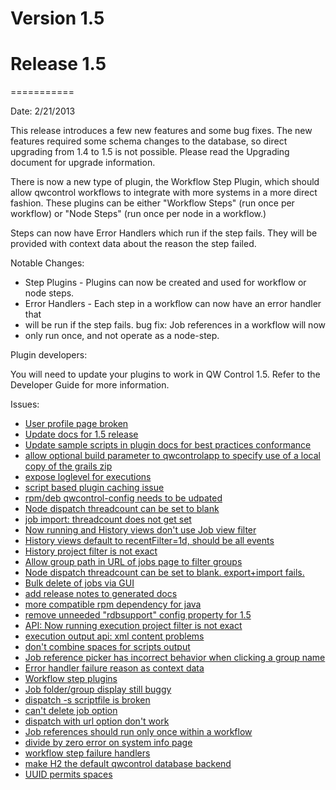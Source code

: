 # Version 1.5



# Release 1.5
===========

Date: 2/21/2013

This release introduces a few new features and some bug fixes. The new features
required  some schema changes to the database, so direct upgrading from 1.4 to
1.5 is not possible.   Please read the Upgrading document for upgrade
information.

There is now a new type of plugin, the Workflow Step Plugin, which should allow
qwcontrol  workflows to integrate with more systems in a more direct fashion.
These plugins can be  either "Workflow Steps" (run once per workflow) or "Node
Steps" (run once per node in a workflow.)

Steps can now have Error Handlers which run if the step fails. They will be
provided with context data about the reason the step failed.

Notable Changes:

* Step Plugins - Plugins can now be created and used for workflow or node steps.
* Error Handlers - Each step in a workflow can now have an error handler that
* will be run if the step fails.  bug fix: Job references in a workflow will now
* only run once, and not operate as a node-step.

Plugin developers:

You will need to update your plugins to work in QW Control 1.5. Refer to the
Developer Guide for more information.

Issues:

* [User profile page broken](https://github.com/dtolabs/qwcontrol/issues/308)
* [Update docs for 1.5 release](https://github.com/dtolabs/qwcontrol/issues/307)
* [Update sample scripts in plugin docs for best practices conformance](https://github.com/dtolabs/qwcontrol/issues/297)
* [allow optional build parameter to qwcontrolapp to specify use of a local copy of the grails zip](https://github.com/dtolabs/qwcontrol/issues/296)
* [expose loglevel for executions](https://github.com/dtolabs/qwcontrol/issues/293)
* [script based plugin caching issue](https://github.com/dtolabs/qwcontrol/issues/290)
* [rpm/deb qwcontrol-config needs to be udpated](https://github.com/dtolabs/qwcontrol/issues/289)
* [Node dispatch threadcount can be set to blank](https://github.com/dtolabs/qwcontrol/issues/282)
* [job import: threadcount does not get set](https://github.com/dtolabs/qwcontrol/issues/281)
* [Now running and History views don't use Job view filter](https://github.com/dtolabs/qwcontrol/issues/273)
* [History views default to recentFilter=1d, should be all events](https://github.com/dtolabs/qwcontrol/issues/272)
* [History project filter is not exact](https://github.com/dtolabs/qwcontrol/issues/271)
* [Allow group path in URL of jobs page to filter groups](https://github.com/dtolabs/qwcontrol/issues/270)
* [Node dispatch threadcount can be set to blank. export+import fails.](https://github.com/dtolabs/qwcontrol/issues/269)
* [Bulk delete of jobs via GUI](https://github.com/dtolabs/qwcontrol/issues/268)
* [add release notes to generated docs](https://github.com/dtolabs/qwcontrol/issues/264)
* [more compatible rpm dependency for java](https://github.com/dtolabs/qwcontrol/issues/263)
* [remove unneeded "rdbsupport" config property for 1.5](https://github.com/dtolabs/qwcontrol/issues/262)
* [API: Now running execution project filter is not exact](https://github.com/dtolabs/qwcontrol/issues/261)
* [execution output api: xml content problems](https://github.com/dtolabs/qwcontrol/issues/259)
* [don't combine spaces for scripts output](https://github.com/dtolabs/qwcontrol/issues/258)
* [Job reference picker has incorrect behavior when clicking a group name](https://github.com/dtolabs/qwcontrol/issues/255)
* [Error handler failure reason as context data](https://github.com/dtolabs/qwcontrol/issues/248)
* [Workflow step plugins](https://github.com/dtolabs/qwcontrol/issues/246)
* [Job folder/group display still buggy](https://github.com/dtolabs/qwcontrol/issues/241)
* [dispatch -s scriptfile is broken](https://github.com/dtolabs/qwcontrol/issues/228)
* [can't delete job option](https://github.com/dtolabs/qwcontrol/issues/227)
* [dispatch with url option don't work](https://github.com/dtolabs/qwcontrol/issues/225)
* [Job references should run only once within a workflow](https://github.com/dtolabs/qwcontrol/issues/224)
* [divide by zero error on system info page](https://github.com/dtolabs/qwcontrol/issues/221)
* [workflow step failure handlers](https://github.com/dtolabs/qwcontrol/issues/218)
* [make H2 the default qwcontrol database backend](https://github.com/dtolabs/qwcontrol/issues/183)
* [UUID permits spaces](https://github.com/dtolabs/qwcontrol/issues/171)
